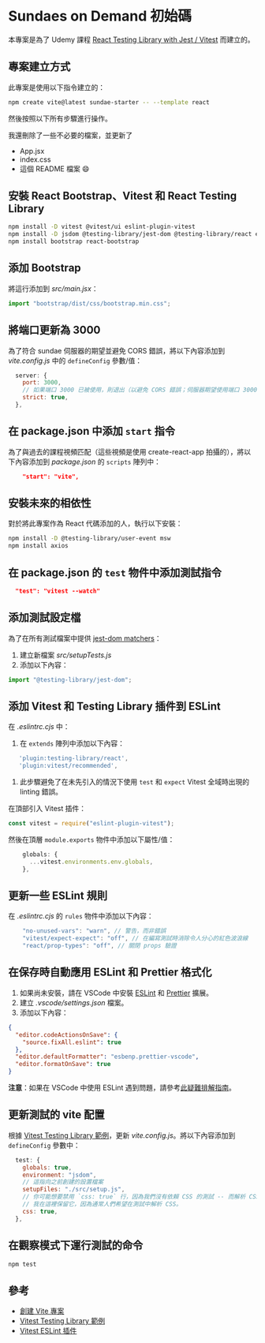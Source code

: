 # Sundaes on Demand 初始碼

本專案是為了 Udemy 課程 [React Testing Library with Jest / Vitest](https://www.udemy.com/course/react-testing-library) 而建立的。

## 專案建立方式

此專案是使用以下指令建立的：

```sh
npm create vite@latest sundae-starter -- --template react
```

然後按照以下所有步驟進行操作。

我還刪除了一些不必要的檔案，並更新了

- App.jsx
- index.css
- 這個 README 檔案 😄

## 安裝 React Bootstrap、Vitest 和 React Testing Library

```sh
npm install -D vitest @vitest/ui eslint-plugin-vitest
npm install -D jsdom @testing-library/jest-dom @testing-library/react eslint-plugin-jest-dom eslint-plugin-testing-library
npm install bootstrap react-bootstrap
```

## 添加 Bootstrap

將這行添加到 _src/main.jsx_：

```js
import "bootstrap/dist/css/bootstrap.min.css";
```

## 將端口更新為 3000

為了符合 sundae 伺服器的期望並避免 CORS 錯誤，將以下內容添加到 _vite.config.js_ 中的 `defineConfig` 參數/值：

```js
  server: {
    port: 3000,
    // 如果端口 3000 已被使用，則退出（以避免 CORS 錯誤；伺服器期望使用端口 3000）
    strict: true,
  },
```

## 在 package.json 中添加 `start` 指令

為了與過去的課程視頻匹配（這些視頻是使用 create-react-app 拍攝的），將以下內容添加到 _package.json_ 的 `scripts` 陣列中：

```json
    "start": "vite",
```

## 安裝未來的相依性

對於將此專案作為 React 代碼添加的人，執行以下安裝：

```sh
npm install -D @testing-library/user-event msw
npm install axios
```

## 在 package.json 的 `test` 物件中添加測試指令

```json
  "test": "vitest --watch"
```

## 添加測試設定檔

為了在所有測試檔案中提供 [jest-dom matchers](https://github.com/testing-library/jest-dom#custom-matchers)：

1. 建立新檔案 _src/setupTests.js_
1. 添加以下內容：

```js
import "@testing-library/jest-dom";
```

## 添加 Vitest 和 Testing Library 插件到 ESLint

在 _.eslintrc.cjs_ 中：

1. 在 `extends` 陣列中添加以下內容：

```js
   'plugin:testing-library/react',
   'plugin:vitest/recommended',
```

1. 此步驟避免了在未先引入的情況下使用 `test` 和 `expect` Vitest 全域時出現的 linting 錯誤。

在頂部引入 Vitest 插件：

```js
const vitest = require("eslint-plugin-vitest");
```

然後在頂層 `module.exports` 物件中添加以下屬性/值：

```js
    globals: {
      ...vitest.environments.env.globals,
    },
```

## 更新一些 ESLint 規則

在 _.eslintrc.cjs_ 的 `rules` 物件中添加以下內容：

```js
    "no-unused-vars": "warn", // 警告，而非錯誤
    "vitest/expect-expect": "off", // 在編寫測試時消除令人分心的紅色波浪線
    "react/prop-types": "off", // 關閉 props 驗證
```

## 在保存時自動應用 ESLint 和 Prettier 格式化

1. 如果尚未安裝，請在 VSCode 中安裝 [ESLint](https://marketplace.visualstudio.com/items?itemName=dbaeumer.vscode-eslint) 和 [Prettier](https://marketplace.visualstudio.com/items?itemName=esbenp.prettier-vscode) 擴展。
1. 建立 _.vscode/settings.json_ 檔案。
1. 添加以下內容：

```json
{
  "editor.codeActionsOnSave": {
    "source.fixAll.eslint": true
  },
  "editor.defaultFormatter": "esbenp.prettier-vscode",
  "editor.formatOnSave": true
}
```

**注意**：如果在 VSCode 中使用 ESLint 遇到問題，請參考[此疑難排解指南](https://dev.to/bonnie/eslint-prettier-and-vscode-troubleshooting-ljh)。

## 更新測試的 vite 配置

根據 [Vitest Testing Library 範例](https://github.com/vitest-dev/vitest/blob/main/examples/react-testing-lib/vite.config.ts)，更新 _vite.config.js_。將以下內容添加到 `defineConfig` 參數中：

```js
  test: {
    globals: true,
    environment: "jsdom",
    // 這指向之前創建的設置檔案
    setupFiles: "./src/setup.js",
    // 你可能想要禁用 `css: true` 行，因為我們沒有依賴 CSS 的測試 -- 而解析 CSS 是很慢的。
    // 我在這裡保留它，因為通常人們希望在測試中解析 CSS。
    css: true,
  },
```

## 在觀察模式下運行測試的命令

```sh
npm test
```

## 參考

- [創建 Vite 專案](https://vitejs.dev/guide/#scaffolding-your-first-vite-project)
- [Vitest Testing Library 範例](https://github.com/vitest-dev/vitest/tree/main/examples/react-testing-lib)
- [Vitest ESLint 插件](https://www.npmjs.com/package/eslint-plugin-vitest)

